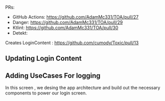 PRs:
* GitHub Actions: https://github.com/AdamMc331/TOA/pull/27
* Danger: https://github.com/AdamMc331/TOA/pull/29
* Ktlint: https://github.com/AdamMc331/TOA/pull/30
* Detekt: 


Creates LoginContent : https://github.com/cumody/Toxic/pull/13

## Updating Login Content

## Adding UseCases For logging

In this screen , we desing the app architecture and build out the necessary components to power
our login screen.